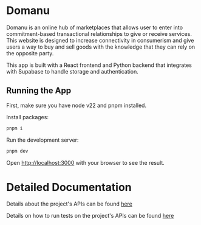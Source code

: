 # Domanu

Domanu is an online hub of marketplaces that allows user to enter into commitment-based transactional relationships to give or receive services.
This website is designed to increase connectivity in consumerism and give users a way to buy and sell goods with the knowledge that they can rely on the opposite party.

This app is built with a React frontend and Python backend that integrates with Supabase to handle storage and authentication.


## Running the App

First, make sure you have node v22 and pnpm installed. 

Install packages:

```bash
pnpm i
```

Run the development server:

```bash
pnpm dev
```

Open [http://localhost:3000](http://localhost:3000) with your browser to see the result.

# Detailed Documentation

Details about the project's APIs can be found [here](app/api/README.md)

Details on how to run tests on the project's APIs can be found [here](app/test/README.md)
